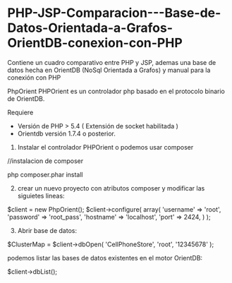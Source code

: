 # PHP-JSP-Comparacion---Base-de-Datos-Orientada-a-Grafos-OrientDB-conexion-con-PHP
Contiene un cuadro comparativo entre PHP y JSP, ademas una base de datos hecha en OrientDB (NoSql Orientada a Grafos) y manual para la conexión con PHP


PhpOrient
PHPOrient es un controlador php basado en el protocolo binario de OrientDB.

Requiere
- Versión de PHP > 5.4 ( Extensión de socket habilitada )
- Orientdb versión 1.7.4 o posterior.

1. Instalar el controlador PHPOrient o podemos usar composer

//instalacion de composer

php composer.phar install

2. crear un nuevo proyecto con atributos composer y modificar las siguietes lineas:

$client = new PhpOrient();
$client->configure( array(
    'username' => 'root',
    'password' => 'root_pass',
    'hostname' => 'localhost',
    'port'     => 2424,
) );

3. Abrir base de datos:

$ClusterMap = $client->dbOpen( 'CellPhoneStore', 'root', '12345678' );

podemos listar las bases de datos existentes en el motor OrientDB:

$client->dbList();


